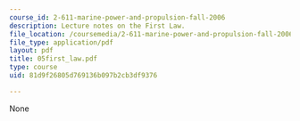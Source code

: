 ```yaml
---
course_id: 2-611-marine-power-and-propulsion-fall-2006
description: Lecture notes on the First Law.
file_location: /coursemedia/2-611-marine-power-and-propulsion-fall-2006/81d9f26805d769136b097b2cb3df9376_05first_law.pdf
file_type: application/pdf
layout: pdf
title: 05first_law.pdf
type: course
uid: 81d9f26805d769136b097b2cb3df9376

---
```

None